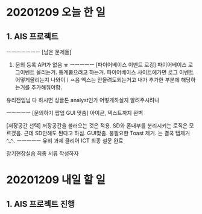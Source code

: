 # 20201209 오늘 한 일
## 1. AIS 프로젝트
ㅡㅡㅡㅡㅡㅡㅡ
[남은 문제들]
1. 문의 등록
API가 없음 ㅠ
ㅡㅡㅡㅡㅡ
[파이어베이스 이벤트 로깅]
파이어베이스 로그이벤트 올리는거. 통계뽑으려고 하는거.
파이어베이스 사이트에가면 로그 이벤트 어떻게올리는지 나와이ㅣㅆ음
엑스는 안올려도되는거고
내가 추가한 부분에 해당하는거를 추가해줘야함.

유리전임님 다 하시면 싱글톤 analyst인가 어떻게하실지 알려주시려나

ㅡㅡㅡㅡㅡ
[문의하기 팝업 GUI 맞춤]
아이콘, 텍스트까지 완벽

[저장공간 선택]
저장공간을 불러오는 것은 적용.
SD와 폰내부를 분리시키는 로직은 모르겠음.
근데 SD안해도 된다고 하심.
GUI맞춤.
불필요한 Toast 제거.
는 결국 탭제거 ^_^..
ㅡㅡㅡㅡㅡ
유비 과제 클리어
ICT 최종 설문 완료

장기현장실습 최종 서류 작성하자

 
# 20201209 내일 할 일
## 1. AIS 프로젝트 진행

